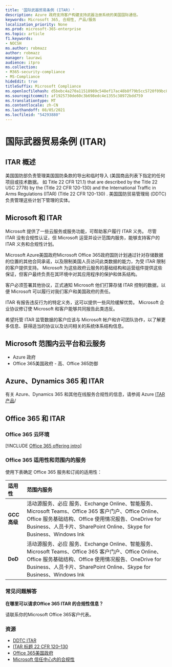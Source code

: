 ```yaml
---
title: '国际武器贸易条例 (ITAR) '
description: Azure 政府支持客户构建支持武器注册系统的美国国际通信。
keywords: Microsoft 365, 合规性, 产品/服务
localization_priority: None
ms.prod: microsoft-365-enterprise
ms.topic: article
f1.keywords:
- NOCSH
ms.author: robmazz
author: robmazz
manager: laurawi
audience: itpro
ms.collection:
- M365-security-compliance
- MS-Compliance
hideEdit: true
titleSuffix: Microsoft Compliance
ms.openlocfilehash: d5bebc4a270a11518989c548ef17ac48b8f79b5cc5720f09bc8677c40e422421
ms.sourcegitcommit: af1925730de60c3b698edc4e1355c38972bdd759
ms.translationtype: MT
ms.contentlocale: zh-CN
ms.lasthandoff: 08/05/2021
ms.locfileid: "54293880"
---
```

# <a name="international-traffic-in-arms-regulations-itar"></a>国际武器贸易条例 (ITAR) 

## <a name="itar-overview"></a>ITAR 概述

美国国防部负责管理美国国防条款的导出和临时导入 (美国商品列表下指定的任何项目或技术数据。 如 Title 22 CFR 121.1) that are described by the Title 22 USC 2778) by the (Title 22 CFR 120-130) and the International Traffic in Arms Regulations (ITAR)  (Title 22 CFR 120-130) . 美国国防贸易管理局 (DDTC) 负责管理这些计划下管理的实体。

## <a name="microsoft-and-itar"></a>Microsoft 和 ITAR

Microsoft 提供了一些云服务或服务功能，可帮助客户履行 ITAR 义务。 尽管 ITAR 没有合规性认证，但 Microsoft 运营并设计范围内服务，能够支持客户的 ITAR 义务和合规性计划。  
  
Microsoft Azure美国政府Microsoft Office 365政府国防计划通过针对存储数据的位置的其他合同承诺，以及限制美国人员访问此类数据的能力，为受 ITAR 限制的客户提供支持。 Microsoft 为这些政府云服务的基础结构和运营组件提供这些保证，但客户最终负责在其环境中对其应用程序的保护和体系结构。  
  
客户必须签署其他协议，正式通知 Microsoft 他们打算存储 ITAR 控制的数据，以便 Microsoft 可以履行对我们客户和美国政府的责任。  
  
ITAR 有报告违反行为的特定义务，这可以提供一些风险缓解优势。 Microsoft 企业协议修订使 Microsoft 和客户能够共同报告此类违反。  
  
希望托管 ITAR 监管数据的客户应该与 Microsoft 帐户和许可团队协作，以了解更多信息、获得适当的协议以及访问相关的系统体系结构信息。

## <a name="microsoft-in-scope-cloud-platforms--services"></a>Microsoft 范围内云平台和云服务

- Azure 政府
- Office 365美国政府 - 高、Office 365防御

## <a name="azure-dynamics-365-and-itar"></a>Azure、Dynamics 365 和 ITAR

有关 Azure、Dynamics 365 和其他在线服务合规性的信息，请参阅 Azure [ITAR 产品](/azure/compliance/offerings/offering-itar)/

## <a name="office-365-and-itar"></a>Office 365 和 ITAR

### <a name="office-365-cloud-environments"></a>Office 365 云环境

[!INCLUDE [Office 365 offering intro](../includes/o365-offering-introduction.md)]

### <a name="office-365-applicability-and-in-scope-services"></a>Office 365 适用性和范围内的服务

使用下表确定 Office 365 服务和订阅的适用性：

| **适用性** | **范围内服务** |
|:------------------|:----------------------|
| **GCC 高级** | 活动源服务、必应 服务、Exchange Online、智能服务、Microsoft Teams、Office 365 客户门户、Office Online、Office 服务基础结构、Office 使用情况报告、OneDrive for Business、人员卡片、SharePoint Online、Skype for Business、Windows Ink |
| **DoD** | 活动源服务、必应 服务、Exchange Online、智能服务、Microsoft Teams、Office 365 客户门户、Office Online、Office 服务基础结构、Office 使用情况报告、OneDrive for Business、人员卡片、SharePoint Online、Skype for Business、Windows Ink |

### <a name="frequently-asked-questions"></a>常见问题解答

**在哪里可以请求Office 365 ITAR 的合规性信息？**

请联系你的Microsoft Office 365客户代表。

### <a name="resources"></a>资源

- [DDTC ITAR](https://www.pmddtc.state.gov/?id=ddtc_kb_article_page&sys_id=24d528fddbfc930044f9ff621f961987)
- [ITAR 标题 22 CFR 120–130](https://aka.ms/itar)
- [Office 365美国政府](https://products.office.com/government/office-365-web-services-for-government)
- [Microsoft 信任中心内的合规性](https://www.microsoft.com/trust-center/compliance/compliance-overview)
